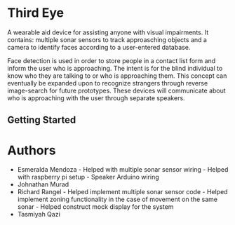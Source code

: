# Third Eye

A wearable aid device for assisting anyone with visual impairments. It contains: multiple sonar sensors to track approasching objects and a camera to identify faces according to a user-entered database. 

Face detection is used in order to store people in a contact list form and inform the user who is approaching. The intent is for the blind individual to know who they are talking to or who is approaching them. This concept can eventually be expanded upon to recognize strangers through reverse image-search for future prototypes. These devices will communicate about who is approaching with the user through separate speakers.

## Getting Started

# Authors

- Esmeralda Mendoza 
		- Helped with multiple sonar sensor wiring
		- Helped with raspberry pi setup
		- Speaker Arduino wiring
- Johnathan Murad
- Richard Rangel
		- Helped implement multiple sonar sensor code
		- Helped implement zoning functionality in the case of movement on the same sonar
		- Helped construct mock display for the system
- Tasmiyah Qazi
